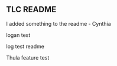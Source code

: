 ## TLC README

I added something to the readme - Cynthia

logan test

log test readme

Thula feature test
